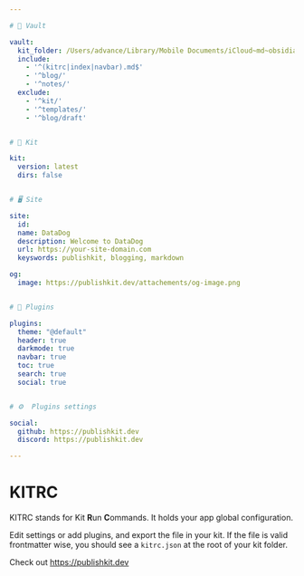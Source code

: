 ```yaml
---

# 📂 Vault

vault:
  kit_folder: /Users/advance/Library/Mobile Documents/iCloud~md~obsidian/Documents/DataDog/kit
  include: 
    - '^(kitrc|index|navbar).md$'
    - '^blog/'
    - '^notes/'
  exclude: 
    - '^kit/'
    - '^templates/'
    - '^blog/draft'


# 🧰 Kit

kit:
  version: latest
  dirs: false


# 🖥️ Site

site:
  id: 
  name: DataDog
  description: Welcome to DataDog
  url: https://your-site-domain.com
  keyswords: publishkit, blogging, markdown

og:
  image: https://publishkit.dev/attachements/og-image.png


# 🔌 Plugins

plugins: 
  theme: "@default"
  header: true
  darkmode: true
  navbar: true
  toc: true
  search: true
  social: true


# ⚙️  Plugins settings

social:
  github: https://publishkit.dev
  discord: https://publishkit.dev

---
```

# KITRC

KITRC stands for Kit **R**un **C**ommands.
It holds your app global configuration. 


Edit settings or add plugins, and export the file in your kit. If the file is valid frontmatter wise, you should see a `kitrc.json` at the root of your kit folder.


Check out https://publishkit.dev